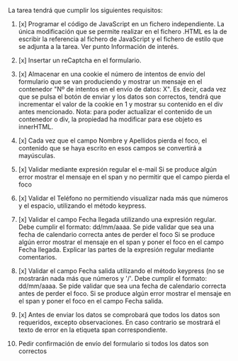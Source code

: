 La tarea tendrá que cumplir los siguientes requisitos:

1. [x] Programar el código de JavaScript en un fichero independiente. La única modificación que se permite realizar en el fichero .HTML es la de escribir la referencia al fichero de JavaScript y el fichero de estilo que se adjunta a la tarea. Ver punto Información de interés.
   
2. [x] Insertar un reCaptcha en el formulario.
   
3. [x] Almacenar en una cookie el número de intentos de envío del formulario que se van produciendo y mostrar un mensaje en el contenedor "Nº de intentos en el envío de datos:  X". Es decir, cada vez que se pulsa el botón de enviar y los datos son correctos, tendrá que incrementar el valor de la cookie en 1 y mostrar su contenido en el div antes mencionado. Nota: para poder actualizar el contenido de un contenedor o div, la propiedad ha modificar para ese objeto es innerHTML.
   
4. [x] Cada vez que el campo Nombre y Apellidos pierda el foco, el contenido que se haya escrito en esos campos se convertirá a mayúsculas.
   
5. [x] Validar mediante expresión regular el e-mail  Si se produce algún error mostrar el mensaje en el span  y no permitir que el campo pierda el foco
   
6. [x] Validar el Teléfono no permitiendo visualizar nada más que números y el espacio, utilizando el método keypress.
   
7. [x] Validar el campo Fecha llegada utilizando una expresión regular. Debe cumplir el formato: dd/mm/aaaa. Se pide validar que sea una fecha de calendario correcta antes de perder el foco Si se produce algún error mostrar el mensaje en el span y poner el foco en el campo Fecha llegada. Explicar las partes de la expresión regular mediante comentarios. 
   
8. [x] Validar el campo Fecha salida utilizando el método keypress (no se mostrarán nada más que números y '/'. Debe cumplir el formato: dd/mm/aaaa. Se pide validar que sea una fecha de calendario correcta antes de perder el foco. Si se produce algún error mostrar el mensaje en el span y poner el foco en el campo Fecha salida. 
   
9.  [x] Antes de enviar los datos se comprobará que todos los datos son requeridos, excepto observaciones. En caso contrario se mostrará el texto de error en la etiqueta span correspondiente.
    
10. Pedir confirmación de envío del formulario si todos los datos son correctos